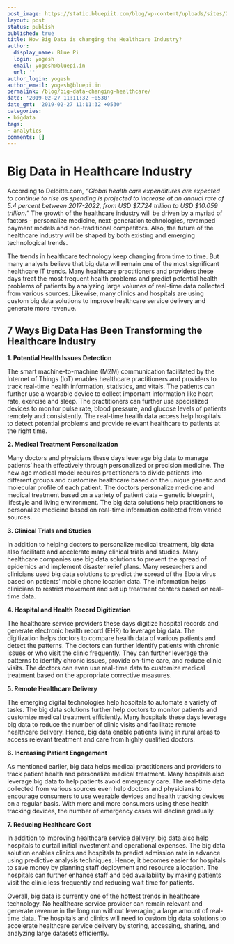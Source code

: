 ```yaml
---
post_image: https://static.bluepiit.com/blog/wp-content/uploads/sites/2/2019/02/Big-Data-is-changing-the-Healthcare.png
layout: post
status: publish
published: true
title: How Big Data is changing the Healthcare Industry?
author:
  display_name: Blue Pi
  login: yogesh
  email: yogesh@bluepi.in
  url: ''
author_login: yogesh
author_email: yogesh@bluepi.in
permalink: /blog/big-data-changing-healthcare/
date: '2019-02-27 11:11:32 +0530'
date_gmt: '2019-02-27 11:11:32 +0530'
categories:
- bigdata
tags: 
- analytics
comments: []
---
```

# Big Data in Healthcare Industry
<p> According to Deloitte.com, <i>&ldquo;Global health care expenditures are expected to continue to rise as spending is projected to increase at an annual rate of 5.4 percent between 2017-2022, from USD $7.724 trillion to USD $10.059 trillion.&rdquo;</i> The growth of the healthcare industry will be driven by a myriad of factors - personalize medicine, next-generation technologies, revamped payment models and non-traditional competitors. Also, the future of the healthcare industry will be shaped by both existing and emerging technological trends. </p>
<p> The trends in healthcare technology keep changing from time to time. But many analysts believe that big data will remain one of the most significant healthcare IT trends. Many healthcare practitioners and providers these days treat the most frequent health problems and predict potential health problems of patients by analyzing large volumes of real-time data collected from various sources. Likewise, many clinics and hospitals are using custom big data solutions to improve healthcare service delivery and generate more revenue. </p>
<h2> 7 Ways Big Data Has Been Transforming the Healthcare Industry </h2>
<p><b> 1. Potential Health Issues Detection </b></p>
<p> The smart machine-to-machine (M2M) communication facilitated by the Internet of Things (IoT) enables healthcare practitioners and providers to track real-time health information, statistics, and vitals. The patients can further use a wearable device to collect important information like heart rate, exercise and sleep. The practitioners can further use specialized devices to monitor pulse rate, blood pressure, and glucose levels of patients remotely and consistently. The real-time health data access help hospitals to detect potential problems and provide relevant healthcare to patients at the right time. </p>
<p><b>  2. Medical Treatment Personalization </b></p>
<p> Many doctors and physicians these days leverage big data to manage patients&rsquo; health effectively through personalized or precision medicine. The new age medical model requires practitioners to divide patients into different groups and customize healthcare based on the unique genetic and molecular profile of each patient. The doctors personalize medicine and medical treatment based on a variety of patient data &ndash; genetic blueprint, lifestyle and living environment. The big data solutions help practitioners to personalize medicine based on real-time information collected from varied sources. </p>
<p><b> 3. Clinical Trials and Studies </b></p>
<p> In addition to helping doctors to personalize medical treatment, big data also facilitate and accelerate many clinical trials and studies. Many healthcare companies use big data solutions to prevent the spread of epidemics and implement disaster relief plans. Many researchers and clinicians used big data solutions to predict the spread of the Ebola virus based on patients&rsquo; mobile phone location data. The information helps clinicians to restrict movement and set up treatment centers based on real-time data. </p>
<p><b> 4. Hospital and Health Record Digitization </b></p>
<p> The healthcare service providers these days digitize hospital records and generate electronic health record (EHR) to leverage big data. The digitization helps doctors to compare health data of various patients and detect the patterns. The doctors can further identify patients with chronic issues or who visit the clinic frequently. They can further leverage the patterns to identify chronic issues, provide on-time care, and reduce clinic visits. The doctors can even use real-time data to customize medical treatment based on the appropriate corrective measures. </p>
<p><b> 5. Remote Healthcare Delivery </b></p>
<p> The emerging digital technologies help hospitals to automate a variety of tasks. The big data solutions further help doctors to monitor patients and customize medical treatment efficiently. Many hospitals these days leverage big data to reduce the number of clinic visits and facilitate remote healthcare delivery. Hence, big data enable patients living in rural areas to access relevant treatment and care from highly qualified doctors. </p>
<p><b> 6. Increasing Patient Engagement </b></p>
<p> As mentioned earlier, big data helps medical practitioners and providers to track patient health and personalize medical treatment. Many hospitals also leverage big data to help patients avoid emergency care. The real-time data collected from various sources even help doctors and physicians to encourage consumers to use wearable devices and health tracking devices on a regular basis. With more and more consumers using these health tracking devices, the number of emergency cases will decline gradually. </p>
<p><b> 7. Reducing Healthcare Cost </b></p>
<p> In addition to improving healthcare service delivery, big data also help hospitals to curtail initial investment and operational expenses. The big data solution enables clinics and hospitals to predict admission rate in advance using predictive analysis techniques. Hence, it becomes easier for hospitals to save money by planning staff deployment and resource allocation. The hospitals can further enhance staff and bed availability by making patients visit the clinic less frequently and reducing wait time for patients. </p>
<p> Overall, big data is currently one of the hottest trends in healthcare technology. No healthcare service provider can remain relevant and generate revenue in the long run without leveraging a large amount of real-time data. The hospitals and clinics will need to custom big data solutions to accelerate healthcare service delivery by storing, accessing, sharing, and analyzing large datasets efficiently. </p>
